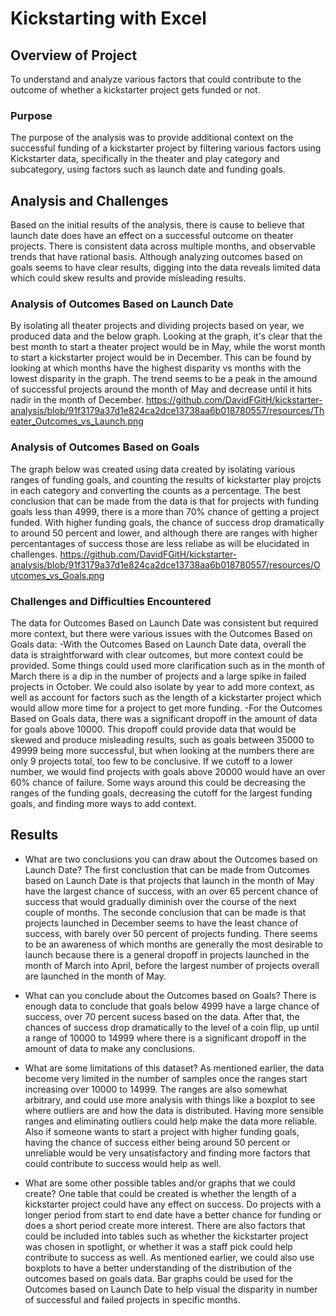 # Kickstarting with Excel

## Overview of Project

To understand and analyze various factors that could contribute to the outcome of whether a kickstarter project gets funded or not.

### Purpose

The purpose of the analysis was to provide additional context on the successful funding of a kickstarter project by filtering various factors using Kickstarter data, specifically in the theater and play category and subcategory, using factors such as launch date and funding goals.

## Analysis and Challenges

Based on the initial results of the analysis, there is cause to believe that launch date does have an effect on a successful outcome on theater projects. There is consistent data across multiple months, and observable trends that have rational basis. Although analyzing outcomes based on goals seems to have clear results, digging into the data reveals limited data which could skew results and provide misleading results.

### Analysis of Outcomes Based on Launch Date

By isolating all theater projects and dividing projects based on year, we produced data and the below graph. Looking at the graph, it's clear that the best month to start a theater project would be in May, while the worst month to start a kickstarter project would be in December. This can be found by looking at which months have the highest disparity vs months with the lowest disparity in the graph. The trend seems to be a peak in the amound of successful projects around the month of May and decrease until it hits nadir in the month of December.
https://github.com/DavidFGitH/kickstarter-analysis/blob/91f3179a37d1e824ca2dce13738aa6b018780557/resources/Theater_Outcomes_vs_Launch.png

### Analysis of Outcomes Based on Goals

The graph below was created using data created by isolating various ranges of funding goals, and counting the results of kickstarter play projcts in each category and converting the counts as a percentage. The best conclusion that can be made from the data is that for projects with funding goals less than 4999, there is a more than 70% chance of getting a project funded. With higher funding goals, the chance of success drop dramatically to around 50 percent and lower, and although there are ranges with higher percentantages of success those are less reliabe as will be elucidated in challenges. 
https://github.com/DavidFGitH/kickstarter-analysis/blob/91f3179a37d1e824ca2dce13738aa6b018780557/resources/Outcomes_vs_Goals.png

### Challenges and Difficulties Encountered

The data for Outcomes Based on Launch Date was consistent but required more context, but there were various issues with the Outcomes Based on Goals data:
-With the Outcomes Based on Launch Date data, overall the data is straightforward with clear outcomes, but more context could be provided. Some things could used more clarification such as in the month of March there is a dip in the number of projects and a large spike in failed projects in October. We could also isolate by year to add more context, as well as account for factors such as the length of a kickstarter project which would allow more time for a project to get more funding.
-For the Outcomes Based on Goals data, there was a significant dropoff in the amount of data for goals above 10000. This dropoff could provide data that would be skewed and produce misleading results, such as goals between 35000 to 49999 being more successful, but when looking at the numbers there are only 9 projects total, too few to be conclusive. If we cutoff to a lower number, we would find projects with goals above 20000 would have an over 60% chance of failure. Some ways around this could be decreasing the ranges of the funding goals, decreasing the cutoff for the largest funding goals, and finding more ways to add context.

## Results

- What are two conclusions you can draw about the Outcomes based on Launch Date?
The first conclustion that can be made from Outcomes based on Launch Date is that projects that launch in the month of May have the largest chance of success, with an over 65 percent chance of success that would gradually diminish over the course of the next couple of months. The seconde conclusion that can be made is that projects launched in December seems to have the least chance of success, with barely over 50 percent of projects funding. There seems to be an awareness of which months are generally the most desirable to launch because there is a general dropoff in projects launched in the month of March into April, before the largest number of projects overall are launched in the month of May.

- What can you conclude about the Outcomes based on Goals?
There is enough data to conclude that goals below 4999 have a large chance of success, over 70 percent sucess based on the data. After that, the chances of success drop dramatically to the level of a coin flip, up until a range of 10000 to 14999 where there is a significant dropoff in the amount of data to make any conclusions. 

- What are some limitations of this dataset?
As mentioned earlier, the data become very limited in the number of samples once the ranges start increasing over 10000 to 14999. The ranges are also somewhat arbitrary, and could use more analysis with things like a boxplot to see where outliers are and how the data is distributed. Having more sensible ranges and eliminating outliers could help make the data more reliable. Also if someone wants to start a project with higher funding goals, having the chance of success either being around 50 percent or unreliable would be very unsatisfactory and finding more factors that could contribute to success would help as well.

- What are some other possible tables and/or graphs that we could create?
One table that could be created is whether the length of a kickstarter project could have any effect on success. Do projects with a longer period from start to end date have a better chance for funding or does a short period create more interest. There are also factors that could be included into tables such as whether the kickstarter project was chosen in spotlight, or whether it was a staff pick could help contribute to success as well. As mentioned earlier, we could also use boxplots to have a better understanding of the distribution of the outcomes based on goals data. Bar graphs could be used for the Outcomes based on Launch Date to help visual the disparity in number of successful and failed projects in specific months.
